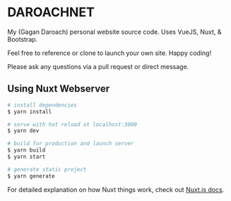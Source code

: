 # DAROACHNET

My (Gagan Daroach) personal website source code. Uses VueJS, Nuxt, & Bootstrap.

Feel free to reference or clone to launch your own site. Happy coding!

Please ask any questions via a pull request or direct message.

## Using Nuxt Webserver

```bash
# install dependencies
$ yarn install

# serve with hot reload at localhost:3000
$ yarn dev

# build for production and launch server
$ yarn build
$ yarn start

# generate static project
$ yarn generate
```

For detailed explanation on how Nuxt things work, check out [Nuxt.js docs](https://nuxtjs.org).
